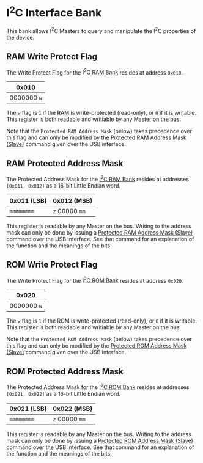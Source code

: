 # I<sup>2</sup>C Interface Bank
This bank allows I<sup>2</sup>C Masters to query and manipulate the I<sup>2</sup>C properties of the device.

## RAM Write Protect Flag
The Write Protect Flag for the [I<sup>2</sup>C RAM Bank](RamBank.md) resides at address `0x010`.

| 0x010            |
|------------------|
| 0000000&nbsp;`w` |

The `w` flag is `1` if the RAM is write-protected (read-only), or `0` if it is writable.  This register is both readable and writiable by any Master on the bus.

Note that the `Protected RAM Address Mask` (below) takes precedence over this flag and can only be modified by the
[Protected RAM Address Mask (Slave)](../UsbDeviceModel/I2c/Reports/0x10.md) command given over the USB interface.

## RAM Protected Address Mask
The Protected Address Mask for the [I<sup>2</sup>C RAM Bank](RamBank.md) resides at addresses `[0x011, 0x012]` as a 16-bit Little Endian word.

| 0x011 (LSB) | 0x012 (MSB)              |
|-------------|--------------------------|
| `mmmmmmmm`  | `z`&nbsp;00000&nbsp;`mm` |

This register is readable by any Master on the bus.  Writing to the address mask can only be done by issuing a
[Protected RAM Address Mask (Slave)](../UsbDeviceModel/I2c/Reports/0x10.md) command over the USB interface.  See that command for an explanation of the function
and the meanings of the bits.

## ROM Write Protect Flag
The Write Protect Flag for the [I<sup>2</sup>C ROM Bank](RomBank.md) resides at address `0x020`.

| 0x020            |
|------------------|
| 0000000&nbsp;`w` |

The `w` flag is `1` if the ROM is write-protected (read-only), or `0` if it is writable.  This register is both readable and writiable by any Master on the bus.

Note that the `Protected ROM Address Mask` (below) takes precedence over this flag and can only be modified by the
[Protected ROM Address Mask (Slave)](../UsbDeviceModel/I2c/Reports/0x18.md) command given over the USB interface.

## ROM Protected Address Mask
The Protected Address Mask for the [I<sup>2</sup>C ROM Bank](RomBank.md) resides at addresses `[0x021, 0x022]` as a 16-bit Little Endian word.

| 0x021 (LSB) | 0x022 (MSB)              |
|-------------|--------------------------|
| `mmmmmmmm`  | `z`&nbsp;00000&nbsp;`mm` |

This register is readable by any Master on the bus.  Writing to the address mask can only be done by issuing a
[Protected ROM Address Mask (Slave)](../UsbDeviceModel/I2c/Reports/0x18.md) command over the USB interface.  See that command for an explanation of the function
and the meanings of the bits.
